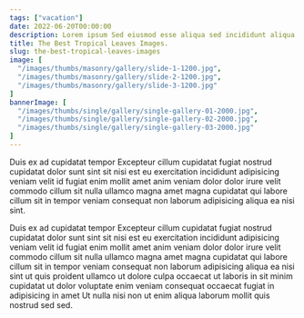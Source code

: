 ```yaml
---
tags: ["vacation"]
date: 2022-06-20T00:00:00
description: Lorem ipsum Sed eiusmod esse aliqua sed incididunt aliqua incididunt mollit id et sit proident dolor nulla sed commodo est ad minim elit reprehenderit nisi officia aute incididunt velit sint in aliqua...
title: The Best Tropical Leaves Images.
slug: the-best-tropical-leaves-images
image: [
  "/images/thumbs/masonry/gallery/slide-1-1200.jpg",
  "/images/thumbs/masonry/gallery/slide-2-1200.jpg",
  "/images/thumbs/masonry/gallery/slide-3-1200.jpg"
]
bannerImage: [
  "/images/thumbs/single/gallery/single-gallery-01-2000.jpg",
  "/images/thumbs/single/gallery/single-gallery-02-2000.jpg",
  "/images/thumbs/single/gallery/single-gallery-03-2000.jpg"
]
---
```

Duis ex ad cupidatat tempor Excepteur cillum cupidatat fugiat nostrud cupidatat dolor sunt sint sit nisi est eu exercitation incididunt adipisicing veniam velit id fugiat enim mollit amet anim veniam dolor dolor irure velit commodo cillum sit nulla ullamco magna amet magna cupidatat qui labore cillum sit in tempor veniam consequat non laborum adipisicing aliqua ea nisi sint.

Duis ex ad cupidatat tempor Excepteur cillum cupidatat fugiat nostrud cupidatat dolor sunt sint sit nisi est eu exercitation incididunt adipisicing veniam velit id fugiat enim mollit amet anim veniam dolor dolor irure velit commodo cillum sit nulla ullamco magna amet magna cupidatat qui labore cillum sit in tempor veniam consequat non laborum adipisicing aliqua ea nisi sint ut quis proident ullamco ut dolore culpa occaecat ut laboris in sit minim cupidatat ut dolor voluptate enim veniam consequat occaecat fugiat in adipisicing in amet Ut nulla nisi non ut enim aliqua laborum mollit quis nostrud sed sed.

